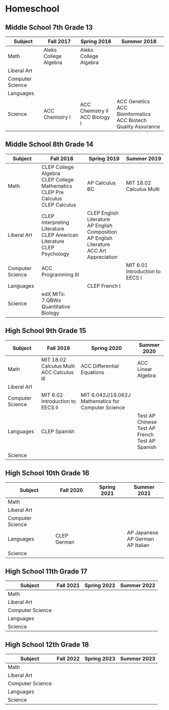 # Homeschool

## Middle School 7th Grade 13

| Subject | Fall 2017 | Spring 2018 | Summer 2018 |
|---------|------|--------|--------|
| Math | Aleks College Algebra | Aleks College Algebra | |
| Liberal Art | | |
| Computer Science | | |
| Languages | | |
| Science | ACC Chemistry I | ACC Chemistry II  <br> ACC Biology I | ACC Genetics  <br> ACC Bioinformatics <br> ACC Biotech Quality Assurance |

## Middle School 8th Grade 14

| Subject | Fall 2018 | Spring 2019 | Summer 2019 |
|---------|------|--------|--------|
| Math | CLEP College Algebra <br> CLEP College Mathematics <br> CLEP Pre Calculus <br> CLEP Calculus | AP Calculus BC | MIT 18.02 Calculus Multi |
| Liberal Art | CLEP Interpreting Literature <br> CLEP American Literature <br> CLEP Psychology | CLEP English Literature <br> AP English Composition <br> AP English Literature <br> ACC Art Appreciation |
| Computer Science | ACC Programming III | | MIT 6.01 Introduction to EECS I |
| Languages |  | CLEP French I |
| Science | edX MITx: 7.QBWx Quantitative Biology | | |

## High School 9th Grade 15

| Subject | Fall 2019 | Spring 2020 | Summer 2020 |
|---------|------|--------|--------|
| Math | MIT 18.02 Calculus Multi <br> ACC Calculus III | ACC Differential Equations | ACC Linear Algebra|
| Liberal Art | | |
| Computer Science | MIT 6.02 Introduction to EECS II | MIT 6.042J/18.062J Mathematics for Computer Science |
| Languages | CLEP Spanish | | Test AP Chinese <br> Test AP French <br> Test AP Spanish |
| Science | | | |

## High School 10th Grade 16

| Subject | Fall 2020 | Spring 2021 | Summer 2021 |
|---------|------|--------|--------|
| Math | | | |
| Liberal Art | | |
| Computer Science | | |
| Languages | CLEP German | | AP Japanese <br> AP German <br> AP Italian  |
| Science | | | |

## High School 11th Grade 17

| Subject | Fall 2021 | Spring 2022 | Summer 2022 |
|---------|------|--------|--------|
| Math | | | |
| Liberal Art | | |
| Computer Science | | |
| Languages | | |
| Science | | | |

## High School 12th Grade 18

| Subject | Fall 2022 | Spring 2023 | Summer 2023 |
|---------|------|--------|--------|
| Math | | | |
| Liberal Art | | |
| Computer Science | | |
| Languages | | |
| Science | | | |
